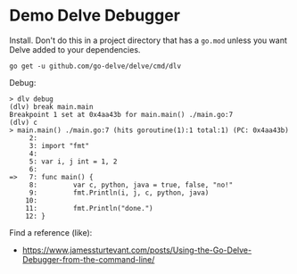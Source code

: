 Demo Delve Debugger
===================

Install.  Don't do this in a project directory that has a `go.mod`
unless you want Delve added to your dependencies.

```
go get -u github.com/go-delve/delve/cmd/dlv
```

Debug:

```
> dlv debug
(dlv) break main.main
Breakpoint 1 set at 0x4aa43b for main.main() ./main.go:7
(dlv) c
> main.main() ./main.go:7 (hits goroutine(1):1 total:1) (PC: 0x4aa43b)
     2:
     3: import "fmt"
     4:
     5: var i, j int = 1, 2
     6:
=>   7: func main() {
     8:         var c, python, java = true, false, "no!"
     9:         fmt.Println(i, j, c, python, java)
    10:
    11:         fmt.Println("done.")
    12: }
```

Find a reference (like):
* https://www.jamessturtevant.com/posts/Using-the-Go-Delve-Debugger-from-the-command-line/ 

